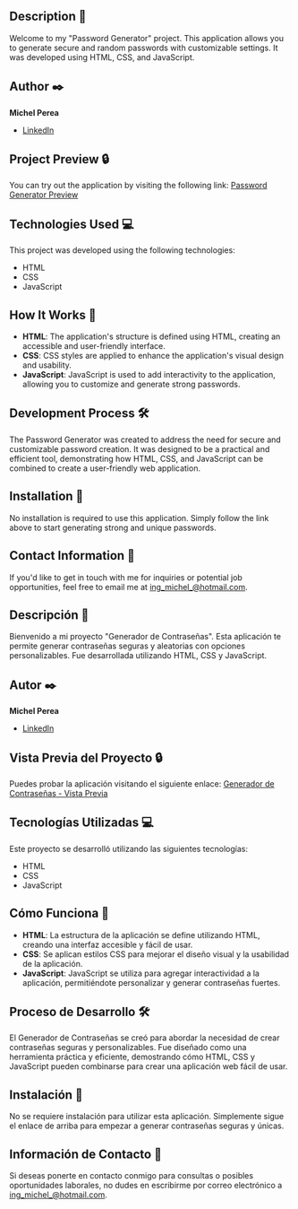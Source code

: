 ## Description 📑

Welcome to my "Password Generator" project. This application allows you to generate secure and random passwords with customizable settings. It was developed using HTML, CSS, and JavaScript.

## Author ✒️

**Michel Perea**
* [LinkedIn](https://www.linkedin.com/in/michel-perea/)

## Project Preview 🔒

You can try out the application by visiting the following link:
[Password Generator Preview](https://michelperea.github.io/Password-Generator/)

## Technologies Used 💻

This project was developed using the following technologies:
- HTML
- CSS
- JavaScript

## How It Works 🧩

- **HTML**: The application's structure is defined using HTML, creating an accessible and user-friendly interface.
- **CSS**: CSS styles are applied to enhance the application's visual design and usability.
- **JavaScript**: JavaScript is used to add interactivity to the application, allowing you to customize and generate strong passwords.

## Development Process 🛠️

The Password Generator was created to address the need for secure and customizable password creation. It was designed to be a practical and efficient tool, demonstrating how HTML, CSS, and JavaScript can be combined to create a user-friendly web application.

## Installation 🚀

No installation is required to use this application. Simply follow the link above to start generating strong and unique passwords.

## Contact Information 📧

If you'd like to get in touch with me for inquiries or potential job opportunities, feel free to email me at [ing_michel_@hotmail.com](mailto:ing_michel_@hotmail.com).








## Descripción 📑

Bienvenido a mi proyecto "Generador de Contraseñas". Esta aplicación te permite generar contraseñas seguras y aleatorias con opciones personalizables. Fue desarrollada utilizando HTML, CSS y JavaScript.

## Autor ✒️

**Michel Perea**
* [LinkedIn](https://www.linkedin.com/in/michel-perea/)

## Vista Previa del Proyecto 🔒

Puedes probar la aplicación visitando el siguiente enlace:
[Generador de Contraseñas - Vista Previa](https://michelperea.github.io/Password-Generator/)

## Tecnologías Utilizadas 💻

Este proyecto se desarrolló utilizando las siguientes tecnologías:
- HTML
- CSS
- JavaScript

## Cómo Funciona 🧩

- **HTML**: La estructura de la aplicación se define utilizando HTML, creando una interfaz accesible y fácil de usar.
- **CSS**: Se aplican estilos CSS para mejorar el diseño visual y la usabilidad de la aplicación.
- **JavaScript**: JavaScript se utiliza para agregar interactividad a la aplicación, permitiéndote personalizar y generar contraseñas fuertes.

## Proceso de Desarrollo 🛠️

El Generador de Contraseñas se creó para abordar la necesidad de crear contraseñas seguras y personalizables. Fue diseñado como una herramienta práctica y eficiente, demostrando cómo HTML, CSS y JavaScript pueden combinarse para crear una aplicación web fácil de usar.

## Instalación 🚀

No se requiere instalación para utilizar esta aplicación. Simplemente sigue el enlace de arriba para empezar a generar contraseñas seguras y únicas.

## Información de Contacto 📧

Si deseas ponerte en contacto conmigo para consultas o posibles oportunidades laborales, no dudes en escribirme por correo electrónico a [ing_michel_@hotmail.com](mailto:ing_michel_@hotmail.com).
